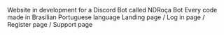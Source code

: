 Website in development for a Discord Bot called NDRoça Bot
Every code made in Brasilian Portuguese language
Landing page / Log in page / Register page / Support page
